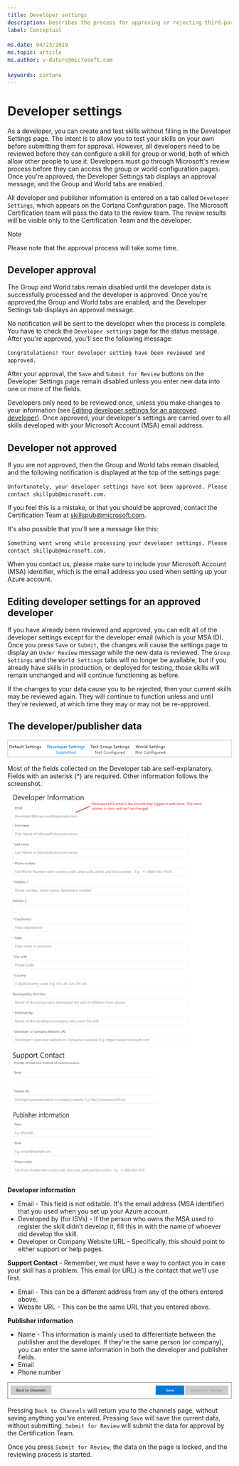 ```yaml
---
title: Developer settings
description: Describes the process for approving or rejecting third-party Cortana developers.
label: Conceptual

ms.date: 04/23/2019
ms.topic: article
ms.author: v-daturc@microsoft.com

keywords: cortana
---
```


# Developer settings

As a developer, you can create and test skills without filling in the Developer Settings page. The intent is to allow you to test your skills on your own before submitting them for approval. However, all developers need to be reviewed before they can configure a skill for group or world, both of which allow other people to use it. Developers must go through Microsoft's review process before they can access the group or world configuration pages. Once you're approved,  the Developer Settings tab displays an approval message, and the Group and World tabs are enabled.

All developer and publisher information is entered on a tab called `Developer Settings`, which appears on the Cortana Configuration page. The Microsoft Certification team will pass the data to the review team. The review results will be visible only to the Certification Team and the developer.

> [!NOTE]
> Please note that the approval process will take some time.

## Developer approval

The Group and World tabs remain disabled until the developer data is successfully processed and the developer is approved. Once you're approved,the Group and World tabs are enabled, and the Developer Settings tab displays an approval message.

No notification will be sent to the developer when the process is complete. You have to check the `Developer settings` page for the status message. After you're approved, you'll see the following message:

`Congratulations! Your developer setting have been reviewed and approved.`

After your approval, the `Save` and `Submit for Review` buttons on the Developer Settings page remain disabled unless you enter new data into one or more of the fields.

Developers only need to be reviewed once, unless you make changes to your information (see [Editing developer settings for an approved developer](#editing-developer-settings-for-an-approved-developer)). Once approved, your developer's settings are carried over to all skills developed with your Microsoft Account (MSA) email address.

## Developer not approved

If you are not approved, then the Group and World tabs remain disabled, and the following notification is displayed at the top of the settings page:

`Unfortunately, your developer settings have not been approved. Please contact skillpub@microsoft.com.`

If you feel this is a mistake, or that you should be approved, contact the Certification Team at skillspub@microsoft.com.

It's also possible that you'll see a message like this:

`Something went wrong while processing your developer settings. Please contact skillpub@microsoft.com.`

When you contact us, please make sure to include your Microsoft Account (MSA) identifier, which is the email address you used when setting up your Azure account.

## Editing developer settings for an approved developer

If you have already been reviewed and approved, you can edit all of the developer settings except for the developer email (which is your MSA ID). Once you press `Save` or `Submit`, the changes will cause the settings page to display an `Under Review` message while the new data is reviewed. The `Group Settings` and the `World Settings` tabs will no longer be available, but if you already have skills in production, or deployed for testing, those skills will remain unchanged and will continue functioning as before.

If the changes to your data cause you to be rejected, then your current skills may be reviewed again. They will continue to function unless and until they're reviewed, at which time they may or may not be re-approved.

## The developer/publisher data

![Developer settings](../media/images/dev_settings.png)

Most of the fields collected on the Developer tab are self-explanatory. Fields with an asterisk (*) are required. Other information follows the screenshot.

<!-- ![Page tabs](../media/images/vetting-buttons-02.png) -->

![Data entry fields](../media/images/vetting-dev-info.png)

**Developer information**

- Email - This field is not editable. It's the email address (MSA identifier) that you used when you set up your Azure account.
- Developed by (for ISVs) - If the person who owns the MSA used to register the skill didn't develop it, fill this in with the name of whoever did develop the skill.
- Developer or Company Website URL - Specifically, this should point to either support or help pages.

**Support Contact** - Remember, we must have a way to contact you in case your skill has a problem. This email (or URL) is the contact that we'll use first.

- Email - This can be a different address from any of the others entered above.
- Website URL - This can be the same URL that you entered above.

**Publisher information**

- Name - This information is mainly used to differentiate between the publisher and the developer. If they're the same person (or company), you can enter the same information in both the developer and publisher fields.
- Email
- Phone number

<!--Hopefully, portions of this data can be pre-populated using data gleaned from the MSA Azure account -->

![Page buttons](../media/images/vetting-buttons-01.png)

Pressing `Back to Channels` will return you to the channels page, without saving anything you've entered. Pressing `Save` will save the current data, without submitting. `Submit for Review` will submit the data for approval by the Certification Team.

Once you press `Submit for Review`, the data on the page is locked, and the reviewing process is started.